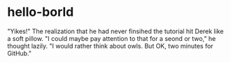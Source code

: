 # hello-borld
"Yikes!"  The realization that he had never finsihed the tutorial hit Derek like a soft pillow.  "I could maybe pay attention to that for a seond or two," he thought lazily.  "I would rather think about owls.  But OK, two minutes for GitHub."
